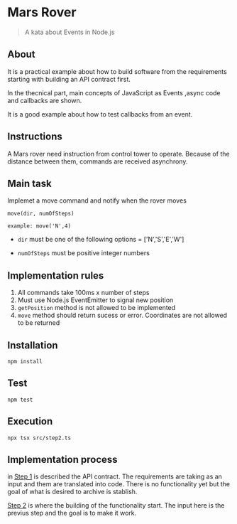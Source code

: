 # Mars Rover
> A kata about Events in Node.js

## About
It is a practical example about how to build software from the requirements starting with building an API contract first.

In the thecnical part, main concepts of JavaScript as Events ,async code and callbacks are shown.

It is a good example about how to test callbacks from an event.

## Instructions
A Mars rover need instruction from control tower to operate. Because of the distance between them, commands are received asynchrony. 

## Main task
Implemet a move command and notify when the rover moves

```
move(dir, numOfSteps)

example: move('N',4)
```
* `dir` must be one of the following options = ['N','S','E','W']

* `numOfSteps` must be positive integer numbers

## Implementation rules
1. All commands take 100ms x number of steps
2. Must use Node.js EventEmitter to signal new position
3. `getPosition` method is not allowed to be implemented
4. `move` method should return sucess or error. Coordinates are not allowed to be returned

## Installation
```
npm install
```
## Test
```
npm test
```

## Execution
```
npx tsx src/step2.ts
```

## Implementation process
in [Step 1](step1.ts) is described the API contract. The requirements are taking as an input and them are translated into code. There is no functionality yet but the goal of what is desired to archive is stablish.

[Step 2](step2.ts) is where the building of the functionality start. The input here is the previus step and the goal is to make it work.
